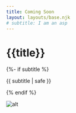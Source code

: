 ```yaml
---
title: Coming Soon
layout: layouts/base.njk
# subtitle: I am an asp
---
```


  <h1>{{title}}</h1>
  {%- if subtitle %}<p class="subtitle">{{ subtitle | safe }}</p>{% endif %}

  ![alt](/images/undraw_work-in-progress.svg)
  
 